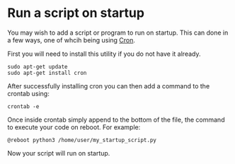 # Run a script on startup

You may wish to add a script or program to run on startup. This can done in a few ways, one of whcih being using [Cron](https://en.wikipedia.org/wiki/Cron). 

First you will need to install this utility if you do not have it already.
```shell
sudo apt-get update
sudo apt-get install cron
```

After successfully installing cron you can then add a command to the crontab using: 
```shell
crontab -e
```
Once inside crontab simply append to the bottom of the file, the command to execute your code on reboot. For example:
```shell
@reboot python3 /home/user/my_startup_script.py
```
Now your script will run on startup.
